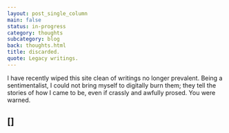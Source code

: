 ```yaml
---
layout: post_single_column
main: false
status: in-progress
category: thoughts
subcategory: blog
back: thoughts.html
title: discarded.
quote: Legacy writings.
---
```


I have recently wiped this site clean of writings no longer prevalent. Being a sentimentalist, I could not bring myself to digitally burn them; they tell the stories of how I came to be, even if crassly and awfully prosed. You were warned.

<h2>[]</h2>

<div class="snippet">
   <pre>

  </pre>
</div>